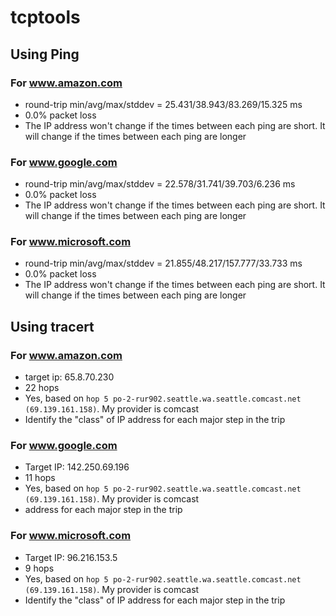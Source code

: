 # tcptools

## Using Ping

### For www.amazon.com
- round-trip min/avg/max/stddev = 25.431/38.943/83.269/15.325 ms
- 0.0% packet loss
- The IP address won't change  if the times between each ping are short. It will change if the times between each ping are longer

### For www.google.com
- round-trip min/avg/max/stddev = 22.578/31.741/39.703/6.236 ms
- 0.0% packet loss
- The IP address won't change  if the times between each ping are short. It will change if the times between each ping are longer

### For www.microsoft.com
- round-trip min/avg/max/stddev = 21.855/48.217/157.777/33.733 ms
- 0.0% packet loss
- The IP address won't change  if the times between each ping are short. It will change if the times between each ping are longer

## Using tracert

### For www.amazon.com
- target ip: 65.8.70.230
- 22 hops
- Yes, based on `hop 5 po-2-rur902.seattle.wa.seattle.comcast.net (69.139.161.158)`. My provider is comcast
- Identify the "class" of IP address for each major step in the trip

### For www.google.com
- Target IP: 142.250.69.196
- 11 hops
- Yes, based on `hop 5 po-2-rur902.seattle.wa.seattle.comcast.net (69.139.161.158)`. My provider is comcast
- address for each major step in the trip

### For www.microsoft.com
- Target IP: 96.216.153.5
- 9 hops
- Yes, based on `hop 5 po-2-rur902.seattle.wa.seattle.comcast.net (69.139.161.158)`. My provider is comcast
- Identify the "class" of IP address for each major step in the trip